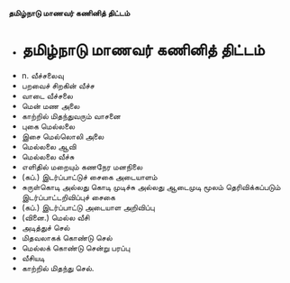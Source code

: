 **தமிழ்நாடு மாணவர் கணினித் திட்டம்**
- # தமிழ்நாடு மாணவர் கணினித் திட்டம்
- n. வீச்சலைவு
- பறவைச் சிறகின் வீச்ச
- வாடை வீச்சலை
-  மென் மண அலை
- காற்றில் மிதந்துவரும் வாசனை
- புகை மெல்லலை
- இசை மெல்லொலி அலை
- மெல்லலை ஆவி
-   மெல்லலை வீச்சு
- எளிதில் மறையும்    கணநேர மனநிலை
- (கப்.) இடர்ப்பாட்டுச் சைகை அடையாளம்
- சுருள்கொடி அல்லது கொடி முடிச்சு அல்லது ஆடைமுடி மூலம் தெரிவிக்கப்படும் இடர்ப்பாட்டறிவிப்புச் சைகை
- (கப்.) இடர்ப்பாட்டு அடையாள அறிவிப்பு
- (வினை.) மெல்ல வீசி
- அடித்துச் செல்
- மிதவலாகக் கொண்டு செல்
- மெல்லக் கொண்டு சென்று பரப்பு
- வீசியடி
- காற்றில் மிதந்து செல்.

